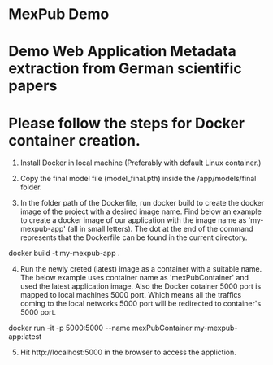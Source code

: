 # MexPub Demo
# Demo Web Application Metadata extraction from German scientific papers

# Please follow the steps for Docker container creation.

1. Install Docker in local machine (Preferably with default Linux container.)

2. Copy the final model file (model_final.pth) inside the /app/models/final folder.

3. In the folder path of the Dockerfile, run docker build to create the docker image of the project with a desired image name. Find below an example to create a docker image of our application with the image name as 'my-mexpub-app' (all in small letters). The dot at the end of the command represents that the Dockerfile can be found in the current directory.

docker build -t my-mexpub-app .

4. Run the newly creted (latest) image as a container with a suitable name. The below example uses container name as 'mexPubContainer' and used the latest application image. Also the Docker cotainer 5000 port is mapped to local machines 5000 port. Which means all the traffics coming to the local networks 5000 port will be redirected to container's 5000 port.

docker run -it -p 5000:5000 --name mexPubContainer my-mexpub-app:latest


5. Hit http://localhost:5000 in the browser to access the appliction. 
